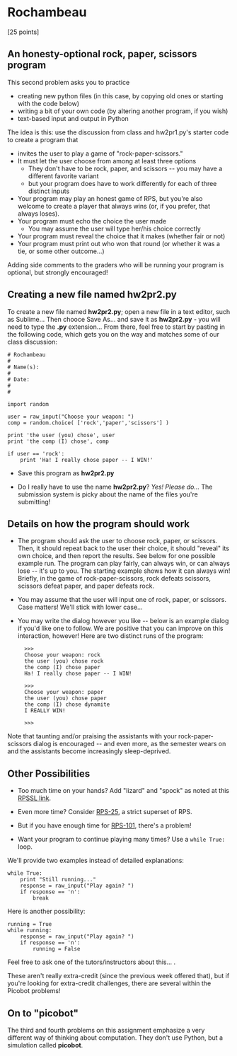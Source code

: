 # Rochambeau

[25 points]

## An honesty-optional rock, paper, scissors program

This second problem asks you to practice

- creating new python files (in this case, by copying old ones or starting with the code below)
- writing a bit of your own code (by altering another program, if you wish)
- text-based input and output in Python

The idea is this: use the discussion from class and hw2pr1.py's starter code to create a program that

- invites the user to play a game of "rock-paper-scissors."
- It must let the user choose from among at least three options
    - They don't have to be rock, paper, and scissors -- you may have a different favorite variant
    - but your program does have to work differently for each of three distinct inputs
- Your program may play an honest game of RPS, but you're also welcome to create a player that always wins (or, if you prefer, that always loses).
- Your program must echo the choice the user made
    - You may assume the user will type her/his choice correctly
- Your program must reveal the choice that it makes (whether fair or not)
- Your program must print out who won that round (or whether it was a tie, or some other outcome...)

Adding side comments to the graders who will be running your program is optional, but strongly encouraged!

## Creating a new file named hw2pr2.py

To create a new file named **hw2pr2.py**; open a new file in a text editor, such as Sublime...
Then chooce Save As... and save it as **hw2pr2.py** - you will need to type the **.py** extension...
From there, feel free to start by pasting in the following code, which gets you on the way and matches some of our class discussion:

    # Rochambeau
    #
    # Name(s): 
    #
    # Date:
    #
    #
    
    import random
    
    user = raw_input("Choose your weapon: ")
    comp = random.choice( ['rock','paper','scissors'] )
    
    print 'the user (you) chose', user
    print 'the comp (I) chose', comp
    
    if user == 'rock':
        print 'Ha! I really chose paper -- I WIN!'

- Save this program as **hw2pr2.py**

- Do I really have to use the name **hw2pr2.py**? *Yes! Please do...* The submission system is picky about the name of the files you're submitting!

## Details on how the program should work

- The program should ask the user to choose rock, paper, or scissors. Then, it should repeat back to the user their choice, it should "reveal" its own choice, and then report the results. See below for one possible example run. The program can play fairly, can always win, or can always lose -- it's up to you. The starting example shows how it can always win! Briefly, in the game of rock-paper-scissors, rock defeats scissors, scissors defeat paper, and paper defeats rock.

- You may assume that the user will input one of rock, paper, or scissors. Case matters! We'll stick with lower case...

- You may write the dialog however you like -- below is an example dialog if you'd like one to follow. We are positive that you can improve on this interaction, however! Here are two distinct runs of the program:

        >>> 
        Choose your weapon: rock
        the user (you) chose rock
        the comp (I) chose paper
        Ha! I really chose paper -- I WIN!

        >>> 
        Choose your weapon: paper
        the user (you) chose paper
        the comp (I) chose dynamite
        I REALLY WIN!

        >>> 

Note that taunting and/or praising the assistants with your rock-paper-scissors dialog is encouraged -- and even more, as the semester wears on and the assistants become increasingly sleep-deprived.

## Other Possibilities

- Too much time on your hands? Add "lizard" and "spock" as noted at this [RPSSL link](http://www.samkass.com/theories/RPSSL.html). 

- Even more time? Consider [RPS-25](http://www.umop.com/rps25.htm), a strict superset of RPS. 

- But if you have enough time for [RPS-101](http://www.umop.com/rps101/rps101chart.html), there's a problem!

- Want your program to continue playing many times? Use a `while True:` loop. 

We'll provide two examples instead of detailed explanations:

    while True:
        print "Still running..."
        response = raw_input("Play again? ")
        if response == 'n':
            break

Here is another possibility:

    running = True
    while running:
        response = raw_input("Play again? ")
        if response == 'n':
            running = False

Feel free to ask one of the tutors/instructors about this... .

These aren't really extra-credit (since the previous week offered that), but if you're looking for extra-credit challenges, there are several within the Picobot problems!

## On to "picobot"

The third and fourth problems on this assignment emphasize a very different way of thinking about computation. They don't use Python, but a simulation called **picobot**.
